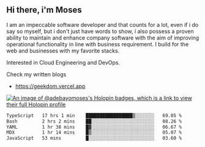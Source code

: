 ## Hi there, i'm Moses

I am an impeccable software developer and that counts for a lot, even if i do say so myself, but i don't just have words to show, i also possess a proven ability to maintain and enhance company software with the aim of improving operational functionality in line with business requirement. I build for the web and businesses with my favorite stacks.

Interested in Cloud Engineering and DevOps.

Check my written blogs
- https://geekdom.vercel.app

[![An image of @adebayomoses's Holopin badges, which is a link to view their full Holopin profile](https://holopin.me/adebayomoses)](https://holopin.io/@adebayomoses)

<!--START_SECTION:waka-->

```txt
TypeScript   17 hrs 1 min    █████████████████▒░░░░░░░   69.05 %
Bash         2 hrs 2 mins    ██░░░░░░░░░░░░░░░░░░░░░░░   08.26 %
YAML         1 hr 38 mins    █▓░░░░░░░░░░░░░░░░░░░░░░░   06.67 %
MDX          1 hr 14 mins    █▒░░░░░░░░░░░░░░░░░░░░░░░   05.07 %
JavaScript   53 mins         █░░░░░░░░░░░░░░░░░░░░░░░░   03.60 %
```

<!--END_SECTION:waka-->
